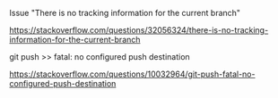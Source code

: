 Issue "There is no tracking information for the current branch"




https://stackoverflow.com/questions/32056324/there-is-no-tracking-information-for-the-current-branch



git push >> fatal: no configured push destination


https://stackoverflow.com/questions/10032964/git-push-fatal-no-configured-push-destination
